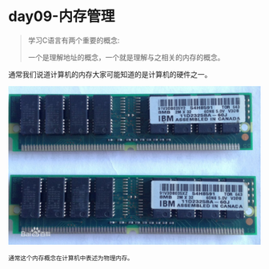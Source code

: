 # day09-内存管理

> 学习C语言有两个重要的概念:
>
> 一个是理解地址的概念，一个就是理解与之相关的内存的概念。

通常我们说道计算机的内存大家可能知道的是计算机的硬件之一。

![](/assets/memory.jpg)

```
通常这个内存概念在计算机中表述为物理内存。
```




